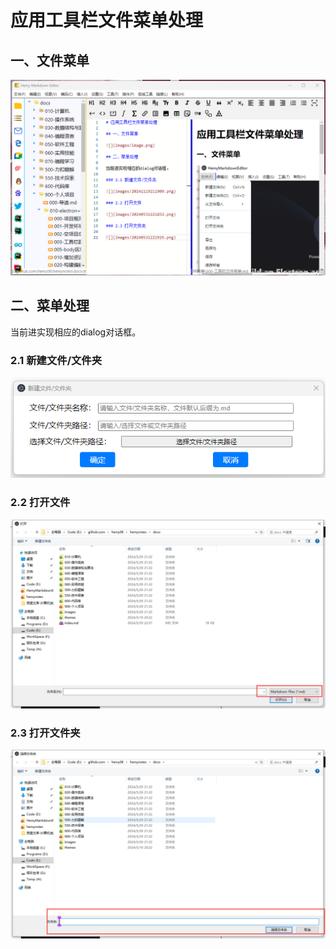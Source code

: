 # 应用工具栏文件菜单处理

## 一、文件菜单

![](images/20241127192319.png)

## 二、菜单处理

当前进实现相应的dialog对话框。

### 2.1 新建文件/文件夹

![](images/20241119211909.png)

### 2.2 打开文件

![](images/20240531221832.png)

### 2.3 打开文件夹

![](images/20240531221926.png)